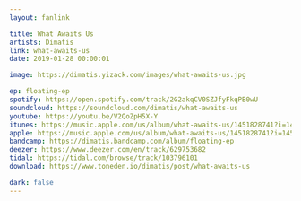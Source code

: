 ```yaml
---
layout: fanlink

title: What Awaits Us
artists: Dimatis
link: what-awaits-us
date: 2019-01-28 00:00:01

image: https://dimatis.yizack.com/images/what-awaits-us.jpg

ep: floating-ep
spotify: https://open.spotify.com/track/2G2akqCV0SZJfyFkqPB0wU
soundcloud: https://soundcloud.com/dimatis/what-awaits-us
youtube: https://youtu.be/V2QoZpH5X-Y
itunes: https://music.apple.com/us/album/what-awaits-us/1451828741?i=1451828745&app=itunes
apple: https://music.apple.com/us/album/what-awaits-us/1451828741?i=1451828745&app=music
bandcamp: https://dimatis.bandcamp.com/album/floating-ep
deezer: https://www.deezer.com/en/track/629753682
tidal: https://tidal.com/browse/track/103796101
download: https://www.toneden.io/dimatis/post/what-awaits-us

dark: false
---
```

